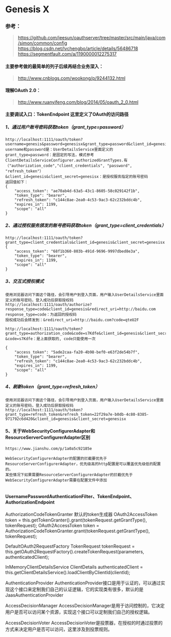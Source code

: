 # Genesis X

### 参考：
> https://github.com/jeesun/oauthserver/tree/master/src/main/java/com/simon/common/config
> https://blog.csdn.net/lvchengbo/article/details/56486718
> https://segmentfault.com/a/1190000012275317

#### 主要参考做的最简单的列子后续再结合业务深入：
> http://www.cnblogs.com/wookong/p/9244132.html

#### 理解OAuth 2.0：
> http://www.ruanyifeng.com/blog/2014/05/oauth_2_0.html

#### 主要调试入口：TokenEndpoint 这里定义了OAuth的访问路径
##### 1、通过用户账号密码获取token（grant_type=password）
```
http://localhost:1111/oauth/token?username=genesis&password=genesisx&grant_type=password&client_id=genesis&client_secret=genesisx
username和password是：UserDetailsService里面定义的
grant_type=password：是固定的写法，模式参考 ClientDetailsServiceConfigurer.authorizedGrantTypes.有（"authorization_code","client_credentials", "password", "refresh_token"）
&client_id=genesis&client_secret=genesisx：是授权服务指定的账号密码
返回值如下：
{
    "access_token": "ae70ab4d-63a5-43c1-8605-58c029142f1b",
    "token_type": "bearer",
    "refresh_token": "c144c8ae-2ea0-4c53-9ac3-62c232bddc4b",
    "expires_in": 1199,
    "scope": "all"
}
```
##### 2、通过授权服务颁发的账号密码获取token（grant_type=client_credentials）
```
http://localhost:1111/oauth/token?grant_type=client_credentials&client_id=genesis&client_secret=genesisx
{
    "access_token": "68f1b360-803b-491d-9696-9997dbed8e3a",
    "token_type": "bearer",
    "expires_in": 1199,
    "scope": "all"
}
```

##### 3、交互式授权模式
```
使用浏览器访问下面这个路径，会引导用户到登入页面，用户输入UserDetailsService里面定义的账号密码，登入成功后获取授权码
http://localhost:1111/oauth/authorize?response_type=code&client_id=genesis&redirect_uri=http://baidu.com
response_type=code：为返回的授权码
授权成功后会转发到：&redirect_uri=http://baidu.com?code=qteU2F

http://localhost:1111/oauth/token?grant_type=authorization_code&code=s7Kdfe&client_id=genesis&client_secret=genesisx&redirect_uri=http://baidu.com
&code=s7Kdfe：是上面获取的, code只能使用一次

{
    "access_token": "5ade2caa-fa20-4b98-bef0-e63f2de54b7f",
    "token_type": "bearer",
    "refresh_token": "c144c8ae-2ea0-4c53-9ac3-62c232bddc4b",
    "expires_in": 1199,
    "scope": "all"
}
```

##### 4、刷新token（grant_type=refresh_token）
```
使用浏览器访问下面这个路径，会引导用户到登入页面，用户输入UserDetailsService里面定义的账号密码，登入成功后获取授权码
http://localhost:1111/oauth/token?grant_type=refresh_token&refresh_token=22f29a7e-b0db-4c80-8385-971792c6d420&client_id=genesis&client_secret=genesisx

```

#### 5、关于WebSecurityConfigurerAdapter和ResourceServerConfigurerAdapter区别
```
https://www.jianshu.com/p/1a0a5c92185e

WebSecurityConfigurerAdapter的配置的拦截要优先于ResourceServerConfigurerAdapter，优先级高的http配置是可以覆盖优先级低的配置的。
某些情况下如果需要ResourceServerConfigurerAdapter的拦截优先于WebSecurityConfigurerAdapter需要在配置文件中添加


```

#### UsernamePasswordAuthenticationFilter、TokenEndpoint、AuthorizationEndpoint

AuthorizationCodeTokenGranter 默认的token生成器
OAuth2AccessToken token = this.getTokenGranter().grant(tokenRequest.getGrantType(), tokenRequest);
OAuth2AccessToken token = AuthorizationCodeTokenGranter.grant(tokenRequest.getGrantType(), tokenRequest);

DefaultOAuth2RequestFactory 
TokenRequest tokenRequest = this.getOAuth2RequestFactory().createTokenRequest(parameters, authenticatedClient);

InMemoryClientDetailsService
ClientDetails authenticatedClient = this.getClientDetailsService().loadClientByClientId(clientId);

AuthenticationProvider
AuthenticationProvider接口是用于认证的，可以通过实现这个接口来定制我们自己的认证逻辑，它的实现类有很多，默认的是JaasAuthenticationProvider

AccessDecisionManager
AccessDecisionManager是用于访问控制的，它决定用户是否可以访问某个资源，实现这个接口可以定制我们自己的授权逻辑。

AccessDecisionVoter
AccessDecisionVoter是投票器，在授权的时通过投票的方式来决定用户是否可以访问，这里涉及到投票规则。